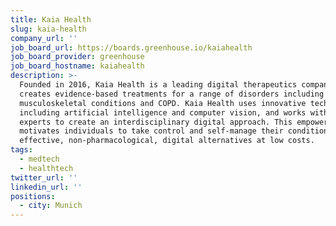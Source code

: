 ```yaml
---
title: Kaia Health
slug: kaia-health
company_url: ''
job_board_url: https://boards.greenhouse.io/kaiahealth
job_board_provider: greenhouse
job_board_hostname: kaiahealth
description: >-
  Founded in 2016, Kaia Health is a leading digital therapeutics company that
  creates evidence-based treatments for a range of disorders including
  musculoskeletal conditions and COPD. Kaia Health uses innovative technology,
  including artificial intelligence and computer vision, and works with medical
  experts to create an interdisciplinary digital approach. This empowers and
  motivates individuals to take control and self-manage their condition with
  effective, non-pharmacological, digital alternatives at low costs.
tags:
  - medtech
  - healthtech
twitter_url: ''
linkedin_url: ''
positions:
  - city: Munich
---
```

